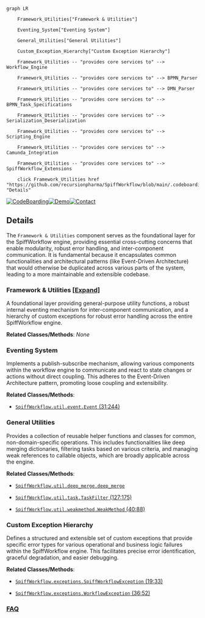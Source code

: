 ```mermaid

graph LR

    Framework_Utilities["Framework & Utilities"]

    Eventing_System["Eventing System"]

    General_Utilities["General Utilities"]

    Custom_Exception_Hierarchy["Custom Exception Hierarchy"]

    Framework_Utilities -- "provides core services to" --> Workflow_Engine

    Framework_Utilities -- "provides core services to" --> BPMN_Parser

    Framework_Utilities -- "provides core services to" --> DMN_Parser

    Framework_Utilities -- "provides core services to" --> BPMN_Task_Specifications

    Framework_Utilities -- "provides core services to" --> Serialization_Deserialization

    Framework_Utilities -- "provides core services to" --> Scripting_Engine

    Framework_Utilities -- "provides core services to" --> Camunda_Integration

    Framework_Utilities -- "provides core services to" --> SpiffWorkflow_Extensions

    click Framework_Utilities href "https://github.com/recursionpharma/SpiffWorkflow/blob/main/.codeboarding//Framework_Utilities.md" "Details"

```



[![CodeBoarding](https://img.shields.io/badge/Generated%20by-CodeBoarding-9cf?style=flat-square)](https://github.com/CodeBoarding/GeneratedOnBoardings)[![Demo](https://img.shields.io/badge/Try%20our-Demo-blue?style=flat-square)](https://www.codeboarding.org/demo)[![Contact](https://img.shields.io/badge/Contact%20us%20-%20contact@codeboarding.org-lightgrey?style=flat-square)](mailto:contact@codeboarding.org)



## Details



The `Framework & Utilities` component serves as the foundational layer for the SpiffWorkflow engine, providing essential cross-cutting concerns that enable modularity, robust error handling, and inter-component communication. It is fundamental because it encapsulates common functionalities and architectural patterns (like Event-Driven Architecture) that would otherwise be duplicated across various parts of the system, leading to a more maintainable and extensible codebase.



### Framework & Utilities [[Expand]](./Framework_Utilities.md)

A foundational layer providing general-purpose utility functions, a robust internal eventing mechanism for inter-component communication, and a hierarchy of custom exceptions for robust error handling across the entire SpiffWorkflow engine.





**Related Classes/Methods**: _None_



### Eventing System

Implements a publish-subscribe mechanism, allowing various components within the workflow engine to communicate and react to state changes or actions without direct coupling. This adheres to the Event-Driven Architecture pattern, promoting loose coupling and extensibility.





**Related Classes/Methods**:



- <a href="https://github.com/recursionpharma/SpiffWorkflow/blob/main/SpiffWorkflow/util/event.py#L31-L244" target="_blank" rel="noopener noreferrer">`SpiffWorkflow.util.event.Event` (31:244)</a>





### General Utilities

Provides a collection of reusable helper functions and classes for common, non-domain-specific operations. This includes functionalities like deep merging dictionaries, filtering tasks based on various criteria, and managing weak references to callable objects, which are broadly applicable across the engine.





**Related Classes/Methods**:



- <a href="https://github.com/recursionpharma/SpiffWorkflow/blob/main/SpiffWorkflow/util/deep_merge.py" target="_blank" rel="noopener noreferrer">`SpiffWorkflow.util.deep_merge.deep_merge`</a>

- <a href="https://github.com/recursionpharma/SpiffWorkflow/blob/main/SpiffWorkflow/util/task.py#L127-L175" target="_blank" rel="noopener noreferrer">`SpiffWorkflow.util.task.TaskFilter` (127:175)</a>

- <a href="https://github.com/recursionpharma/SpiffWorkflow/blob/main/SpiffWorkflow/util/weakmethod.py#L40-L88" target="_blank" rel="noopener noreferrer">`SpiffWorkflow.util.weakmethod.WeakMethod` (40:88)</a>





### Custom Exception Hierarchy

Defines a structured and extensible set of custom exceptions that provide specific error types for various operational and business logic failures within the SpiffWorkflow engine. This facilitates precise error identification, graceful degradation, and easier debugging.





**Related Classes/Methods**:



- <a href="https://github.com/recursionpharma/SpiffWorkflow/blob/main/SpiffWorkflow/exceptions.py#L19-L33" target="_blank" rel="noopener noreferrer">`SpiffWorkflow.exceptions.SpiffWorkflowException` (19:33)</a>

- <a href="https://github.com/recursionpharma/SpiffWorkflow/blob/main/SpiffWorkflow/exceptions.py#L36-L52" target="_blank" rel="noopener noreferrer">`SpiffWorkflow.exceptions.WorkflowException` (36:52)</a>









### [FAQ](https://github.com/CodeBoarding/GeneratedOnBoardings/tree/main?tab=readme-ov-file#faq)